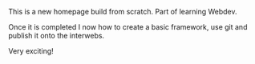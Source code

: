 This is a new homepage build from scratch. Part of learning Webdev. 

Once it is completed I now how to create a basic framework, use git and publish it onto the interwebs.

Very exciting!